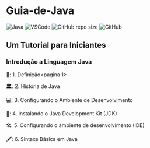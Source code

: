 # Guia-de-Java
![Java](https://img.shields.io/badge/Java-%23ED8B00.svg?style=for-the-badge&logo=openjdk&logoColor=white)
![VSCode](https://img.shields.io/badge/Made%20for-VSCode-1f425f.svg)
![GitHub repo size](https://img.shields.io/github/repo-size/deniseflora/Guia-de-Java)
![GitHub](https://img.shields.io/github/license/deniseflora/Guia-de-Java)

## Um Tutorial para Iniciantes

### Introdução a Linguagem Java

📖: 1. Definição<pagina 1>  

🏛️: 2. História de Java

💻: 3. Configurando o Ambiente de Desenvolvimento
 
🍵: 4. Instalando o Java Development Kit (JDK)
  
🛠️: 5. Configurando o ambiente de desenvolvimento (IDE)
   
🖋️: 6. Sintaxe Básica em Java







